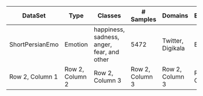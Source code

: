 | DataSet | Type | Classes | # Samples | Domains | EmotionModel | Year |
| -------- | -------- | -------- | -------- | -------- | -------- | -------- |
| ShortPersianEmo | Emotion | happiness, sadness, anger, fear, and other | 5472 | Twitter, Digikala | Ekman | 2023 |
| Row 2, Column 1 | Row 2, Column 2 | Row 2, Column 3 | Row 2, Column 3 | Row 2, Column 3 | Row 2, Column 3 | Row 2, Column 3 |

